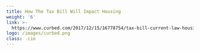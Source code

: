 ```yaml
---
title: How The Tax Bill Will Impact Housing
weight: '6'
link: >-
  https://www.curbed.com/2017/12/15/16778754/tax-bill-current-law-housing-measures
logo: /images/curbed.png
class: .cio
---
```



